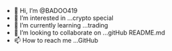 - 👋 Hi, I’m @BADOO419
- 👀 I’m interested in ...crypto special
- 🌱 I’m currently learning ...trading 
- 💞️ I’m looking to collaborate on ...gitHub README.md
- 📫 How to reach me ...GitHub

<!---
Pedjapiksi1/Pedjapiksi1 is a ✨ special ✨ repository because its `README.md` (this file) appears on your GitHub profile.
You can click the Preview link to take a look at your changes.
--->

